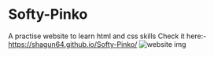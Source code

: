 # Softy-Pinko
A practise website to learn html and css skills
Check it here:-https://shagun64.github.io/Softy-Pinko/
![website img](https://user-images.githubusercontent.com/66374932/170788837-e4f615d9-ca81-469f-9dcf-0c501da2400e.png)
